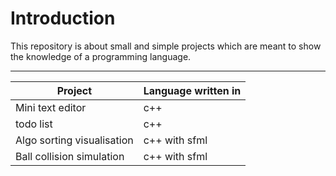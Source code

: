 # Introduction
This repository is about small and simple projects which are meant to show the knowledge of a programming language.

---

| Project | Language written in |
|------- | --- |
| Mini text editor | c++ |
| todo list | c++ |
| Algo sorting visualisation | c++ with sfml | 
| Ball collision simulation | c++ with sfml |